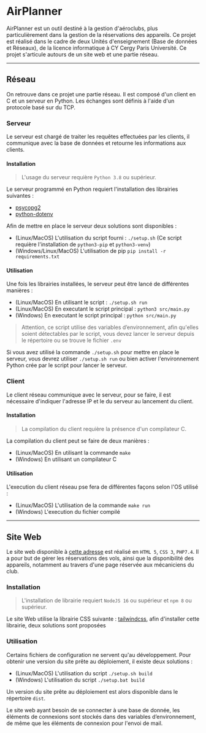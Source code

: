 # AirPlanner

AirPlanner est un outil destiné à la gestion d'aéroclubs, plus particulièrement dans la gestion de la réservations des appareils. Ce projet est réalisé dans le cadre de deux Unités d'enseignement (Base de données et Réseaux), de la licence informatique à CY Cergy Paris Université. Ce projet s'articule autours de un site web et une partie réseau.

---

## Réseau

On retrouve dans ce projet une partie réseau. Il est composé d'un client en C et un serveur en Python. Les échanges sont définis à l'aide d'un protocole basé sur du TCP.

### Serveur

Le serveur est chargé de traiter les requêtes effectuées par les clients, il communique avec la base de données et retourne les informations aux clients.

#### Installation

> L'usage du serveur requière `Python 3.8` ou supérieur.

Le serveur programmé en Python requiert l'installation des librairies suivantes :

- [psycopg2](https://www.psycopg.org/)
- [python-dotenv](https://github.com/theskumar/python-dotenv)

Afin de mettre en place le serveur deux solutions sont disponibles :

- (Linux/MacOS) L'utilisation du script fourni : `./setup.sh` (Ce script requière l'installation de `python3-pip` et `python3-venv`)
- (Windows/Linux/MacOS) L'utilisation de pip `pip install -r requirements.txt`

#### Utilisation

Une fois les librairies installées, le serveur peut être lancé de différentes manières :

- (Linux/MacOS) En utilisant le script : `./setup.sh run`
- (Linux/MacOS) En executant le script principal : `python3 src/main.py`
- (Windows) En executant le script principal : `python src/main.py`

> Attention, ce script utilise des variables d’environnement, afin qu'elles soient détectables par le script, vous devez lancer le serveur depuis le répertoire ou se trouve le fichier `.env`

Si vous avez utilisé la commande `./setup.sh` pour mettre en place le serveur, vous devrez utiliser `./setup.sh run` ou bien activer l'environnement Python crée par le script pour lancer le serveur.

### Client

Le client réseau communique avec le serveur, pour se faire, il est nécessaire d'indiquer l'adresse IP et le du serveur au lancement du client. 

#### Installation

> La compilation du client requière la présence d'un compilateur C.

La compilation du client peut se faire de deux manières :

- (Linux/MacOS) En utilisant la commande `make`
- (Windows) En utilisant un compilateur C

#### Utilisation

L'execution du client réseau pse fera de différentes façons selon l'OS utilisé :

- (Linux/MacOS) L'utilisation de la commande `make run`
- (Windows) L'execution du fichier compilé

---

## Site Web

Le site web disponible à [cette adresse](https://airplanner.benjaminpmd.fr/) est réalisé en `HTML 5`, `CSS 3`, `PHP7.4`. Il a pour but de gérer les réservations des vols, ainsi que la disponibilité des appareils, notamment au travers d'une page réservée aux mécaniciens du club.

### Installation

> L'installation de librairie requiert `NodeJS 16` ou supérieur et `npm 8` ou supérieur.

Le site Web utilise la librairie CSS suivante : [tailwindcss](https://tailwindcss.com/), afin d'installer cette librairie, deux solutions sont proposées

### Utilisation

Certains fichiers de configuration ne servent qu'au développement. Pour obtenir une version du site prête au déploiement, il existe deux solutions :

- (Linux/MacOS) L'utilisation du script `./setup.sh build`
- (Windows) L'utilisation du script `./setup.bat build`

Un version du site prête au déploiement est alors disponible dans le répertoire `dist`.

Le site web ayant besoin de se connecter à une base de donnée, les éléments de connexions sont stockés dans des variables d’environnement, de même que les éléments de connexion pour l'envoi de mail.
